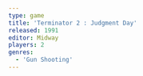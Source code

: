 ```yaml
---
type: game
title: 'Terminator 2 : Judgment Day'
released: 1991
editor: Midway
players: 2
genres:
  - 'Gun Shooting'
---
```

